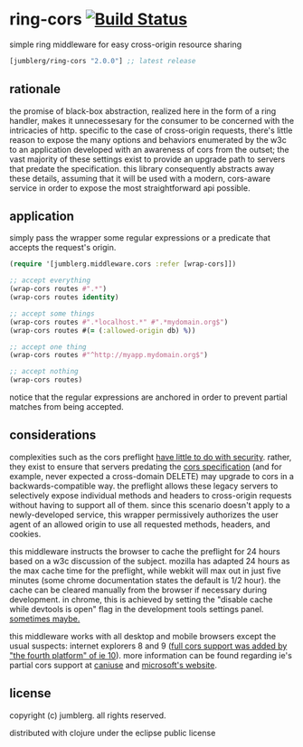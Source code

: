 # ring-cors [![Build Status][1]][2]
simple ring middleware for easy cross-origin resource sharing

[](dependency)
```clojure
[jumblerg/ring-cors "2.0.0"] ;; latest release
```
[](/dependency)

## rationale
the promise of black-box abstraction, realized here in the form of a ring handler, makes it unnecessesary for the consumer to be concerned with the intricacies of http.  specific to the case of cross-origin requests, there's little reason to expose the many options and behaviors enumerated by the w3c to an application developed with an awareness of cors from the outset; the vast majority of these settings exist to provide an upgrade path to servers that predate the specification.  this library consequently abstracts away these details, assuming that it will be used with a modern, cors-aware service in order to expose the most straightforward api possible.

## application
simply pass the wrapper some regular expressions or a predicate that accepts the request's origin.

```clojure
(require '[jumblerg.middleware.cors :refer [wrap-cors]])

;; accept everything
(wrap-cors routes #".*")
(wrap-cors routes identity)

;; accept some things
(wrap-cors routes #".*localhost.*" #".*mydomain.org$")
(wrap-cors routes #(= (:allowed-origin db) %))

;; accept one thing
(wrap-cors routes #"^http://myapp.mydomain.org$")

;; accept nothing
(wrap-cors routes)
```
notice that the regular expressions are anchored in order to prevent partial matches from being accepted.

## considerations
complexities such as the cors preflight [have little to do with security][5]. rather, they exist to ensure that servers predating the [cors specification][6] (and for example, never expected a cross-domain DELETE) may upgrade to cors in a backwards-compatible way.  the preflight allows these legacy servers to selectively expose individual methods and headers to cross-origin requests without having to support all of them.  since this scenario doesn't apply to a newly-developed service, this wrapper permissively authorizes the user agent of an allowed origin to use all requested methods, headers, and cookies.

this middleware instructs the browser to cache the preflight for 24 hours based on a w3c discussion of the subject.  mozilla has adapted 24 hours as the max cache time for the preflight, while webkit will max out in just five minutes (some chrome documentation states the default is 1/2 hour).  the cache can be cleared manually from the browser if necessary during development.  in chrome, this is achieved by setting the "disable cache while devtools is open" flag in the development tools settings panel.  [sometimes maybe.][7]

this middleware works with all desktop and mobile browsers except the usual suspects: internet explorers 8 and 9 ([full cors support was added by "the fourth platform" of ie 10][8]). more information can be found regarding ie's partial cors support at [caniuse][11] and [microsoft's website][12].

## license
copyright (c) jumblerg. all rights reserved.

distributed with clojure under the eclipse public license

[1]: https://travis-ci.org/jumblerg/ring.middleware.cors.png?branch=master
[2]: https://travis-ci.org/jumblerg/ring.middleware.cors
[5]: http://stackoverflow.com/questions/15381105/cors-what-is-the-motivation-behind-introducing-preflight-requests
[6]: http://www.w3.org/TR/cors/
[7]: https://developers.google.com/storage/docs/cross-origin
[8]: http://blogs.msdn.com/b/ie/archive/2012/02/09/cors-for-xhr-in-ie10.aspx
[11]: http://caniuse.com/cors
[12]: http://blogs.msdn.com/b/ieinternals/archive/2010/05/13/xdomainrequest-restrictions-limitations-and-workarounds.aspx
